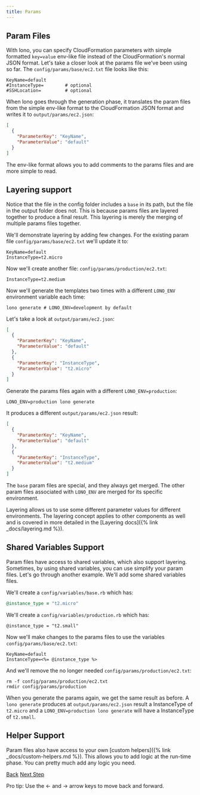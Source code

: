 ```yaml
---
title: Params
---
```


## Param Files

With lono, you can specify CloudFormation parameters with simple formatted `key=value` env-like file instead of the CloudFormation's normal JSON format. Let's take a closer look at the params file we've been using so far. The `config/params/base/ec2.txt` file looks like this:

```
KeyName=default
#InstanceType=        # optional
#SSHLocation=         # optional
```

When lono goes through the generation phase, it translates the param files from the simple env-like format to the CloudFormation JSON format and writes it to `output/params/ec2.json`:

```json
[
  {
    "ParameterKey": "KeyName",
    "ParameterValue": "default"
  }
]
```

The env-like format allows you to add comments to the params files and are more simple to read.

## Layering support

Notice that the file in the config folder includes a `base` in its path, but the file in the output folder does not. This is because params files are layered together to produce a final result.  This layering is merely the merging of multiple params files together.

We'll demonstrate layering by adding few changes. For the existing param file `config/params/base/ec2.txt` we'll update it to:

```
KeyName=default
InstanceType=t2.micro
```

Now we'll create another file: `config/params/production/ec2.txt`:

```
InstanceType=t2.medium
```

Now we'll generate the templates two times with a different `LONO_ENV` environment variable each time:

```
lono generate # LONO_ENV=development by default
```

Let's take a look at `output/params/ec2.json`:

```json
[
  {
    "ParameterKey": "KeyName",
    "ParameterValue": "default"
  },
  {
    "ParameterKey": "InstanceType",
    "ParameterValue": "t2.micro"
  }
]
```

Generate the params files again with a different `LONO_ENV=production`:

```
LONO_ENV=production lono generate
```

It produces a different `output/params/ec2.json` result:

```json
[
  {
    "ParameterKey": "KeyName",
    "ParameterValue": "default"
  },
  {
    "ParameterKey": "InstanceType",
    "ParameterValue": "t2.medium"
  }
]
```

The `base` param files are special, and they always get merged. The other param files associated with `LONO_ENV` are merged for its specific environment.

Layering allows us to use some different parameter values for different environments.  The layering concept applies to other components as well and is covered in more detailed in the [Layering docs]({% link _docs/layering.md %}).

## Shared Variables Support

Param files have access to shared variables, which also support layering.  Sometimes, by using shared variables, you can use simplify your param files.  Let's go through another example.  We'll add some shared variables files.

We'll create a `config/variables/base.rb` which has:

```ruby
@instance_type = "t2.micro"
```

We'll create a `config/variables/production.rb` which has:

```
@instance_type = "t2.small"
```

Now we'll make changes to the params files to use the variables `config/params/base/ec2.txt`:

```
KeyName=default
InstanceType=<%= @instance_type %>
```

And we'll remove the no longer needed `config/params/production/ec2.txt`:

```
rm -f config/params/production/ec2.txt
rmdir config/params/production
```

When you generate the params again, we get the same result as before. A `lono generate` produces at `output/params/ec2.json` result a InstanceType of `t2.micro` and a `LONO_ENV=production lono generate` will have a InstanceType of `t2.small`.

## Helper Support

Param files also have access to your own [custom helpers]({% link _docs/custom-helpers.md %}).  This allows you to add logic at the run-time phase.  You can pretty much add any logic you need.

<a id="prev" class="btn btn-basic" href="">Back</a>
<a id="next" class="btn btn-primary" href="{% link _docs/tutorials/ec2/cfn-create.md %}">Next Step</a>
<p class="keyboard-tip">Pro tip: Use the <- and -> arrow keys to move back and forward.</p>

